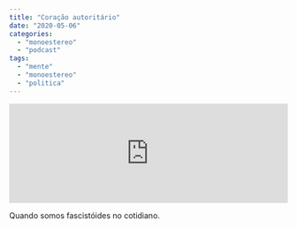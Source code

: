 ```yaml
---
title: "Coração autoritário"
date: "2020-05-06"
categories: 
  - "monoestereo"
  - "podcast"
tags: 
  - "mente"
  - "monoestereo"
  - "politica"
---
```


<iframe style="width: 100%; height: 180px;" src="https://anchor.fm/monoestereo/embed/episodes/Corao-autoritrio-ef1r17" width="100%" height="180px" frameborder="0" scrolling="no"></iframe>

Quando somos fascistóides no cotidiano.

